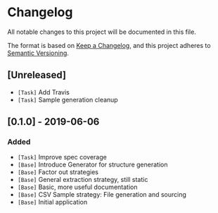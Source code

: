 # Changelog
All notable changes to this project will be documented in this file.

The format is based on [Keep a Changelog](https://keepachangelog.com/en/1.0.0/),
and this project adheres to [Semantic Versioning](https://semver.org/spec/v2.0.0.html).

## [Unreleased]
- `[Task]` Add Travis
- `[Task]` Sample generation cleanup

## [0.1.0] - 2019-06-06

### Added
- `[Task]` Improve spec coverage
- `[Base]` Introduce Generator for structure generation
- `[Base]` Factor out strategies
- `[Base]` General extraction strategy, still static
- `[Base]` Basic, more useful documentation
- `[Base]` CSV Sample strategy: File generation and sourcing
- `[Base]` Initial application
